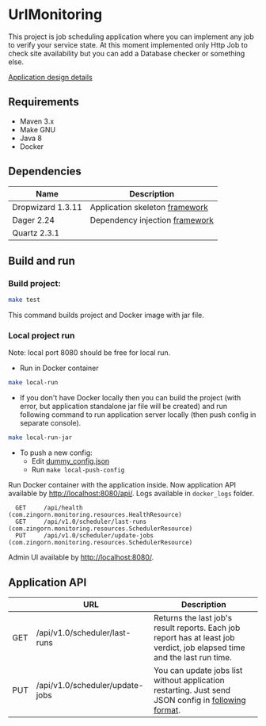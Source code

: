 # UrlMonitoring

This project is job scheduling application where you can implement any job to verify your service state.
At this moment implemented only Http Job to check site availability but you can add a Database checker or something else.

[Application design details](DESIGN.md)

## Requirements
- Maven 3.x
- Make GNU
- Java 8
- Docker

## Dependencies

| Name | Description |
|---   |---          |
| Dropwizard 1.3.11  | Application skeleton [framework](https://www.dropwizard.io/)
| Dager 2.24  | Dependency injection [framework](https://dagger.dev/)
| Quartz 2.3.1 | [](http://www.quartz-scheduler.org/)

## Build and run

### Build project:
```bash
make test
```
  
  This command builds project and Docker image with jar file.

### Local project run

Note: local port 8080 should be free for local run. 

* Run in Docker container
```bash
make local-run
```
* If you don't have Docker locally then you can build the project (with error,
 but application standalone jar file will be created) and run following command
 to run application server locally (then push config in separate console). 
```bash
make local-run-jar
```

* To push a new config:
  * Edit [dummy_config.json](dummy_config.json)
  * Run `make local-push-config`

Run Docker container with the application inside. Now application API 
available by [http://localhost:8080/api/](http://localhost:8080/api/).
Logs available in `docker_logs` folder.

```
  GET     /api/health (com.zingorn.monitoring.resources.HealthResource)
  GET     /api/v1.0/scheduler/last-runs (com.zingorn.monitoring.resources.SchedulerResource)
  PUT     /api/v1.0/scheduler/update-jobs (com.zingorn.monitoring.resources.SchedulerResource)
```  

Admin UI available by [http://localhost:8080/](http://localhost:8080/).

## Application API

| | URL | Description |
|--- |--- |--- |
| GET | /api/v1.0/scheduler/last-runs | Returns the last job's result reports. Each job report has at least job verdict, job elapsed time and the last run time. 
| PUT | /api/v1.0/scheduler/update-jobs | You can update jobs list without application restarting. Just send JSON config in [following format](dummy_config.json).